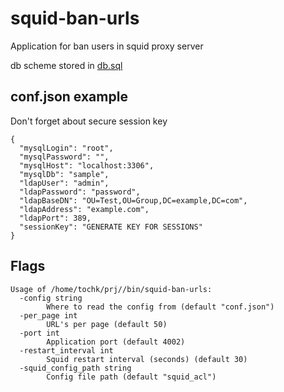 # squid-ban-urls

Application for ban users in squid proxy server

db scheme stored in [db.sql](https://github.com/tochk/squid-ban-urls/blob/master/db.sql)

## conf.json example

Don't forget about secure session key

```
{
  "mysqlLogin": "root",
  "mysqlPassword": "",
  "mysqlHost": "localhost:3306",
  "mysqlDb": "sample",
  "ldapUser": "admin",
  "ldapPassword": "password",
  "ldapBaseDN": "OU=Test,OU=Group,DC=example,DC=com",
  "ldapAddress": "example.com",
  "ldapPort": 389,
  "sessionKey": "GENERATE KEY FOR SESSIONS"
}
```

## Flags

```
Usage of /home/tochk/prj//bin/squid-ban-urls:
  -config string
        Where to read the config from (default "conf.json")
  -per_page int
        URL's per page (default 50)
  -port int
        Application port (default 4002)
  -restart_interval int
        Squid restart interval (seconds) (default 30)
  -squid_config_path string
        Config file path (default "squid_acl")
```
